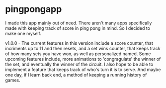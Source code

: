 # pingpongapp

I made this app mainly out of need. There aren't many apps specifically made with keeping track of score in ping pong in mind. So I decided to make one myself.

v1.0.0 - The current features in this version include a score counter, that incriments up to 11 and then resets, and a set wins counter, that keeps track of how many sets you have won, as well as personalized named. Some upcoming features include, more animations to 'congragulate' the winner of the set, and eventually the winner of the circuit. I also hope to be able to implement a feature that keeps track of who's turn it is to serve. And maybe one day, if I learn back end, a method of keeping a running history of games.

